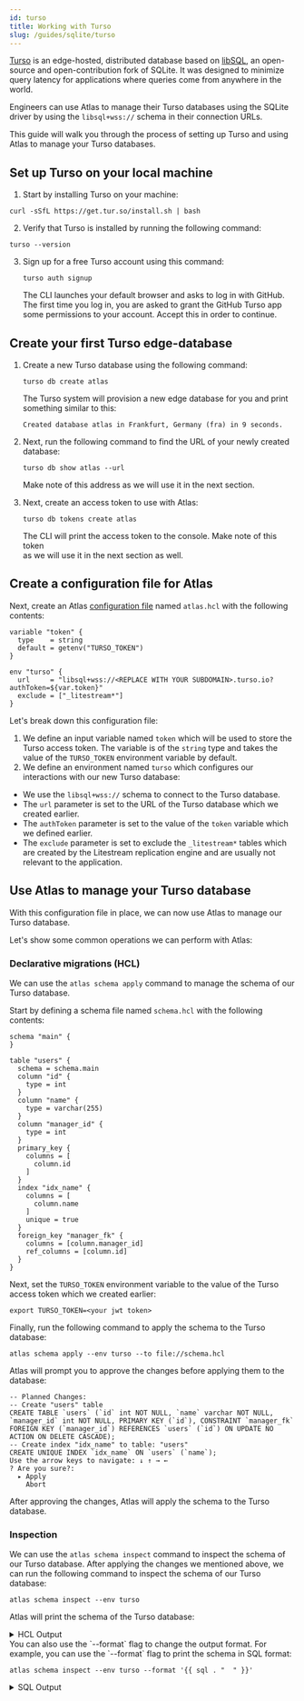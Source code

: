 ```yaml
---
id: turso
title: Working with Turso
slug: /guides/sqlite/turso
---
```

[Turso](https://turso.tech) is an edge-hosted, distributed database based on
[libSQL](https://github.com/libsql/libsql), an open-source and open-contribution
fork of SQLite. It was designed to minimize query latency for applications where 
queries come from anywhere in the world. 

Engineers can use Atlas to manage their Turso databases using the SQLite driver by
using the `libsql+wss://` schema in their connection URLs.

This guide will walk you through the process of setting up Turso and using Atlas to manage
your Turso databases.

## Set up Turso on your local machine

1. Start by installing Turso on your machine:
  ```
  curl -sSfL https://get.tur.so/install.sh | bash
  ```
2. Verify that Turso is installed by running the following command:
  ```
  turso --version
  ```
3. Sign up for a free Turso account using this command:
   ```
   turso auth signup
   ```
   The CLI launches your default browser and asks to log in with GitHub. 
   The first time you log in, you are asked to grant the GitHub Turso 
   app some permissions to your account. Accept this in order to continue.

## Create your first Turso edge-database

1. Create a new Turso database using the following command:
   ```
   turso db create atlas
   ```
   The Turso system will provision a new edge database for you and print something similar to this:
   ```
   Created database atlas in Frankfurt, Germany (fra) in 9 seconds.
   ```

2. Next, run the following command to find the URL of your newly created database:
   ```
   turso db show atlas --url
   ```
   Make note of this address as we will use it in the next section.

3. Next, create an access token to use with Atlas:
   ```
   turso db tokens create atlas
   ```
   The CLI will print the access token to the console. Make note of this token  
   as we will use it in the next section as well. 

## Create a configuration file for Atlas

Next, create an Atlas [configuration file](/atlas-schema/projects) named `atlas.hcl`
with the following contents:

```hcl
variable "token" {
  type    = string
  default = getenv("TURSO_TOKEN")
}

env "turso" {
  url     = "libsql+wss://<REPLACE WITH YOUR SUBDOMAIN>.turso.io?authToken=${var.token}"
  exclude = ["_litestream*"]
}
```
Let's break down this configuration file:

1. We define an input variable named `token` which will be used to store the Turso access token.
   The variable is of the `string` type and takes the value of the `TURSO_TOKEN` environment variable by default.
2. We define an environment named `turso` which configures our interactions with our new Turso database:
  * We use the `libsql+wss://` schema to connect to the Turso database.
  * The `url` parameter is set to the URL of the Turso database which we created earlier.
  * The `authToken` parameter is set to the value of the `token` variable which we defined earlier.
  * The `exclude` parameter is set to exclude the `_litestream*` tables which are created by the Litestream
    replication engine and are usually not relevant to the application.

## Use Atlas to manage your Turso database

With this configuration file in place, we can now use Atlas to manage our Turso database.

Let's show some common operations we can perform with Atlas:

### Declarative migrations (HCL)

We can use the `atlas schema apply` command to manage the schema of our Turso database.

Start by defining a schema file named `schema.hcl` with the following contents:

```hcl
schema "main" {
}

table "users" {
  schema = schema.main
  column "id" {
    type = int
  }
  column "name" {
    type = varchar(255)
  }
  column "manager_id" {
    type = int
  }
  primary_key {
    columns = [
      column.id
    ]
  }
  index "idx_name" {
    columns = [
      column.name
    ]
    unique = true
  }
  foreign_key "manager_fk" {
    columns = [column.manager_id]
    ref_columns = [column.id]
  }
}
```

Next, set the `TURSO_TOKEN` environment variable to the value of the Turso access token
which we created earlier:

```
export TURSO_TOKEN=<your jwt token>
```

Finally, run the following command to apply the schema to the Turso database:
```
atlas schema apply --env turso --to file://schema.hcl
```
Atlas will prompt you to approve the changes before applying them to the database:
```
-- Planned Changes:
-- Create "users" table
CREATE TABLE `users` (`id` int NOT NULL, `name` varchar NOT NULL, `manager_id` int NOT NULL, PRIMARY KEY (`id`), CONSTRAINT `manager_fk` FOREIGN KEY (`manager_id`) REFERENCES `users` (`id`) ON UPDATE NO ACTION ON DELETE CASCADE);
-- Create index "idx_name" to table: "users"
CREATE UNIQUE INDEX `idx_name` ON `users` (`name`);
Use the arrow keys to navigate: ↓ ↑ → ←
? Are you sure?:
  ▸ Apply
    Abort
```
After approving the changes, Atlas will apply the schema to the Turso database.

### Inspection 

We can use the `atlas schema inspect` command to inspect the schema of our Turso database.
After applying the changes we mentioned above, we can run the following command to inspect
the schema of our Turso database:
```
atlas schema inspect --env turso
```
Atlas will print the schema of the Turso database:
<details>
<summary>HCL Output</summary>

```hcl
table "users" {
   schema = schema.main
   column "id" {
      null = false
      type = int
   }
   column "name" {
      null = false
      type = varchar
   }
   column "manager_id" {
      null = false
      type = int
   }
   primary_key {
      columns = [column.id]
   }
   foreign_key "manager_fk" {
      columns     = [column.manager_id]
      ref_columns = [table.users.column.id]
      on_update   = NO_ACTION
      on_delete   = CASCADE
   }
   index "idx_name" {
      unique  = true
      columns = [column.name]
   }
}
schema "main" {
}
```
</details>
You can also use the `--format` flag to change the output format. For example, you can use
the `--format` flag to print the schema in SQL format:

```
atlas schema inspect --env turso --format '{{ sql . "  " }}'
```

<details>
<summary>SQL Output</summary>

Output:
```
-- Create "users" table
CREATE TABLE `users` (
  `id` int NOT NULL,
  `name` varchar NOT NULL,
  `manager_id` int NOT NULL,
  PRIMARY KEY (`id`),
  CONSTRAINT `manager_fk` FOREIGN KEY (`manager_id`) REFERENCES `users` (`id`) ON UPDATE NO ACTION ON DELETE CASCADE
);
-- Create index "idx_name" to table: "users"
CREATE UNIQUE INDEX `idx_name` ON `users` (`name`);
```

</details>
